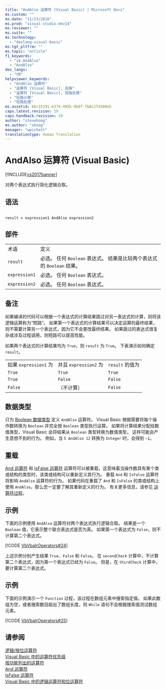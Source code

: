 ```yaml
---
title: "AndAlso 运算符 (Visual Basic) | Microsoft Docs"
ms.custom: ""
ms.date: "11/23/2016"
ms.prod: "visual-studio-dev14"
ms.reviewer: ""
ms.suite: ""
ms.technology: 
  - "devlang-visual-basic"
ms.tgt_pltfrm: ""
ms.topic: "article"
f1_keywords: 
  - "vb.AndAlso"
  - "AndAlso"
dev_langs: 
  - "VB"
helpviewer_keywords: 
  - "AndAlso 运算符"
  - "运算符 [Visual Basic], 连接"
  - "运算符 [Visual Basic], 短路处理"
  - "短路计算"
  - "短路处理"
ms.assetid: bbc15191-b374-495b-9b8f-7b8c2f4388eb
caps.latest.revision: 19
caps.handback.revision: 19
author: "stevehoag"
ms.author: "shoag"
manager: "wpickett"
translationtype: Human Translation
---
```

# AndAlso 运算符 (Visual Basic)
[!INCLUDE[vs2017banner](../../../csharp/includes/vs2017banner.md)]

对两个表达式执行简化逻辑合取。  
  
## 语法  
  
```  
  
result = expression1 AndAlso expression2  
```  
  
## 部件  
  
|||  
|-|-|  
|术语|定义|  
|`result`|必选。  任何 `Boolean` 表达式。  结果是比较两个表达式的 `Boolean` 结果。|  
|`expression1`|必选。  任何 `Boolean` 表达式。|  
|`expression2`|必选。  任何 `Boolean` 表达式。|  
  
## 备注  
 如果编译的代码可以根据一个表达式的计算结果跳过对另一表达式的计算，则将该逻辑运算称为“短路”。  如果第一个表达式的计算结果可以决定运算的最终结果，则不需要计算另一个表达式，因为它不会更改最终结果。  如果跳过的表达式很复杂或涉及过程调用，则短路可以提高性能。  
  
 如果两个表达式的计算结果均为 `True`，则 `result` 为 `True`。  下表演示如何确定 `result`。  
  
||||  
|-|-|-|  
|如果 `expression1` 为|并且 `expression2` 为|`result` 的值为|  
|`True`|`True`|`True`|  
|`True`|`False`|`False`|  
|`False`|（不计算）|`False`|  
  
## 数据类型  
 只为 [Boolean 数据类型](../../../visual-basic/language-reference/data-types/boolean-data-type.md) 定义 `AndAlso` 运算符。  Visual Basic 根据需要将每个操作数转换为 `Boolean` 并完全按 `Boolean` 类型执行运算。  如果将计算结果分配给数值类型，Visual Basic 会将结果从 `Boolean` 类型转换为数值类型，  这样可能会产生意想不到的行为。  例如，当 `5 AndAlso 12` 转换为 `Integer` 时，会得到 `–1`。  
  
## 重载  
 [And 运算符](../../../visual-basic/language-reference/operators/and-operator.md) 和 [IsFalse 运算符](../../../visual-basic/language-reference/operators/isfalse-operator.md) 运算符可以被重载，这意味着当操作数具有某个类或结构的类型时，该类或结构可以重新定义其行为。  重载 `And` 和 `IsFalse` 运算符将影响 `AndAlso` 运算符的行为。  如果代码在重载了 `And` 和 `IsFalse` 的类或结构上使用 `AndAlso`，那么您一定要了解其重新定义的行为。  有关更多信息，请参见 [运算符过程](../../../visual-basic/programming-guide/language-features/procedures/operator-procedures.md)。  
  
## 示例  
 下面的示例使用 `AndAlso` 运算符对两个表达式执行逻辑合取。  结果是一个 `Boolean` 值，它表示整个联合表达式是否为真。  如果第一个表达式为 `False`，则不计算第二个表达式。  
  
 [!CODE [VbVbalrOperators#24](../CodeSnippet/VS_Snippets_VBCSharp/VbVbalrOperators#24)]  
  
 上述示例分别产生结果 `True`、`False` 和 `False`。  在 `secondCheck` 计算中，不计算第二个表达式，因为第一个表达式已经为 `False`。  但是，在 `thirdCheck` 计算中，要计算第二个表达式。  
  
## 示例  
 下面的示例演示一个 `Function` 过程，该过程在数组元素中搜索指定值。  如果此数组为空，或者搜索数目超出了数组长度，则 `While` 语句不会根据搜索值测试数组元素。  
  
 [!CODE [VbVbalrOperators#25](../CodeSnippet/VS_Snippets_VBCSharp/VbVbalrOperators#25)]  
  
## 请参阅  
 [逻辑\/按位运算符](../../../visual-basic/language-reference/operators/logical-bitwise-operators.md)   
 [Visual Basic 中的运算符优先级](../../../visual-basic/language-reference/operators/operator-precedence.md)   
 [按功能列出的运算符](../../../visual-basic/language-reference/operators/operators-listed-by-functionality.md)   
 [And 运算符](../../../visual-basic/language-reference/operators/and-operator.md)   
 [IsFalse 运算符](../../../visual-basic/language-reference/operators/isfalse-operator.md)   
 [Visual Basic 中的逻辑运算符和位运算符](../../../visual-basic/programming-guide/language-features/operators-and-expressions/logical-and-bitwise-operators.md)